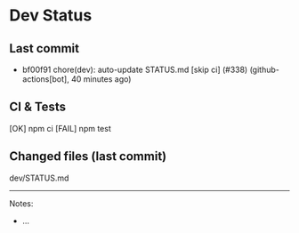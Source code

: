# Dev Status

## Last commit
- bf00f91 chore(dev): auto-update STATUS.md [skip ci] (#338) (github-actions[bot], 40 minutes ago)
## CI & Tests
[OK] npm ci
[FAIL] npm test

## Changed files (last commit)
dev/STATUS.md

---
Notes:
- ...
